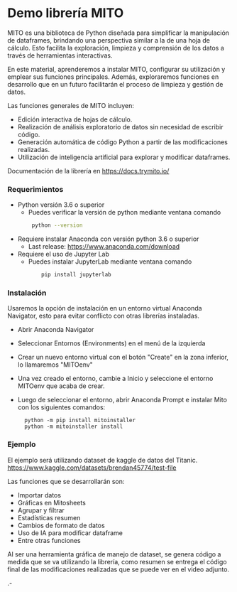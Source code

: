# Demo librería MITO

MITO es una biblioteca de Python diseñada para simplificar la manipulación de dataframes, brindando una perspectiva similar a la de una hoja de cálculo. Esto facilita la exploración, limpieza y comprensión de los datos a través de herramientas interactivas.

En este material, aprenderemos a instalar MITO, configurar su utilización y emplear sus funciones principales. Además, exploraremos funciones en desarrollo que en un futuro facilitarán el proceso de limpieza y gestión de datos.

Las funciones generales de MITO incluyen:
- Edición interactiva de hojas de cálculo.
- Realización de análisis exploratorio de datos sin necesidad de escribir código.
- Generación automática de código Python a partir de las modificaciones realizadas.
- Utilización de inteligencia artificial para explorar y modificar dataframes.

Documentación de la librería en https://docs.trymito.io/

### Requerimientos

- Python versión 3.6 o superior
    - Puedes verificar la versión de python mediante ventana comando
        ```sh
         python --version
         ```
- Requiere instalar Anaconda con versión python 3.6 o superior
    - Last release: https://www.anaconda.com/download
- Requiere el uso de Jupyter Lab
    - Puedes instalar JupyterLab mediante ventana comando
        ```sh
            pip install jupyterlab
         ```
### Instalación

Usaremos la opción de instalación en un entorno virtual Anaconda Navigator, esto para evitar conflicto con otras librerías instaladas.

- Abrir Anaconda Navigator
- Seleccionar Entornos (Environments) en el menú de la izquierda
- Crear un nuevo entorno virtual con el botón "Create" en la zona inferior, lo llamaremos "MITOenv"
- Una vez creado el entorno, cambie a Inicio y seleccione el entorno MITOenv que acaba de crear.
- Luego de seleccionar el entorno, abrir Anaconda Prompt e instalar Mito con los siguientes comandos:

        python -m pip install mitoinstaller
        python -m mitoinstaller install
        
### Ejemplo

El ejemplo será utilizando dataset de kaggle de datos del Titanic. https://www.kaggle.com/datasets/brendan45774/test-file

Las funciones que se desarrollarán son:
- Importar datos
- Gráficas en Mitosheets
- Agrupar y filtrar
- Estadísticas resumen
- Cambios de formato de datos
- Uso de IA para modificar dataframe
- Entre otras funciones

Al ser una herramienta gráfica de manejo de dataset, se genera código a medida que se va utilizando la librería, como resumen se entrega el código final de las modificaciones realizadas que se puede ver en el video adjunto.

.-
